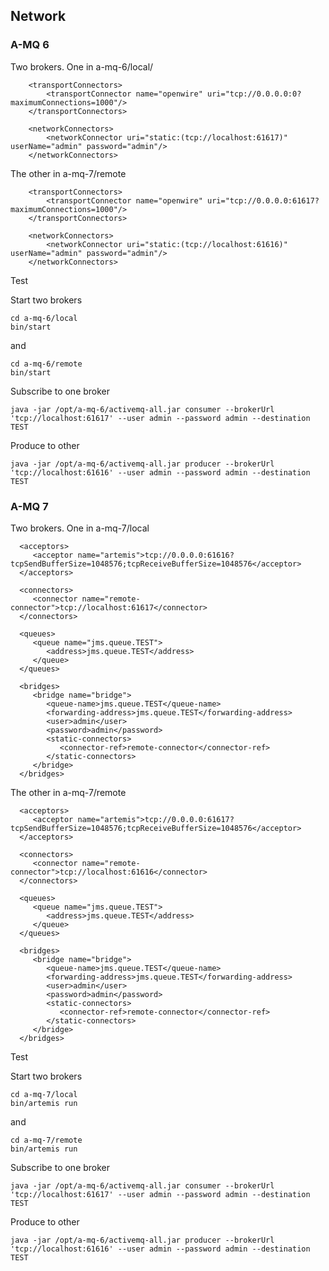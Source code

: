 ## Network

### A-MQ 6

Two brokers. One in a-mq-6/local/

        <transportConnectors>
            <transportConnector name="openwire" uri="tcp://0.0.0.0:0?maximumConnections=1000"/>
        </transportConnectors>

        <networkConnectors>
            <networkConnector uri="static:(tcp://localhost:61617)" userName="admin" password="admin"/>
        </networkConnectors> 

The other in a-mq-7/remote

        <transportConnectors>
            <transportConnector name="openwire" uri="tcp://0.0.0.0:61617?maximumConnections=1000"/>
        </transportConnectors>

        <networkConnectors>
            <networkConnector uri="static:(tcp://localhost:61616)" userName="admin" password="admin"/>
        </networkConnectors>          


Test

Start two brokers

	cd a-mq-6/local
	bin/start

and

	cd a-mq-6/remote
	bin/start


Subscribe to one broker

	java -jar /opt/a-mq-6/activemq-all.jar consumer --brokerUrl 'tcp://localhost:61617' --user admin --password admin --destination TEST

Produce to other

	java -jar /opt/a-mq-6/activemq-all.jar producer --brokerUrl 'tcp://localhost:61616' --user admin --password admin --destination TEST


### A-MQ 7

Two brokers. One in a-mq-7/local

      <acceptors>
         <acceptor name="artemis">tcp://0.0.0.0:61616?tcpSendBufferSize=1048576;tcpReceiveBufferSize=1048576</acceptor>
      </acceptors>

      <connectors>
         <connector name="remote-connector">tcp://localhost:61617</connector>
      </connectors>

      <queues>
         <queue name="jms.queue.TEST">
            <address>jms.queue.TEST</address>
         </queue>
      </queues>        

      <bridges>
         <bridge name="bridge">
            <queue-name>jms.queue.TEST</queue-name>
            <forwarding-address>jms.queue.TEST</forwarding-address>
            <user>admin</user>
            <password>admin</password>
            <static-connectors>
               <connector-ref>remote-connector</connector-ref>
            </static-connectors>
         </bridge>
      </bridges>

The other in a-mq-7/remote

      <acceptors>
         <acceptor name="artemis">tcp://0.0.0.0:61617?tcpSendBufferSize=1048576;tcpReceiveBufferSize=1048576</acceptor>
      </acceptors>

      <connectors>
         <connector name="remote-connector">tcp://localhost:61616</connector>
      </connectors>

      <queues>
         <queue name="jms.queue.TEST">
            <address>jms.queue.TEST</address>
         </queue>
      </queues>      

      <bridges>
         <bridge name="bridge">
            <queue-name>jms.queue.TEST</queue-name>
            <forwarding-address>jms.queue.TEST</forwarding-address>
            <user>admin</user>
            <password>admin</password>            
            <static-connectors>
               <connector-ref>remote-connector</connector-ref>
            </static-connectors>
         </bridge>
      </bridges>

Test

Start two brokers

	cd a-mq-7/local
	bin/artemis run

and

	cd a-mq-7/remote
	bin/artemis run


Subscribe to one broker

	java -jar /opt/a-mq-6/activemq-all.jar consumer --brokerUrl 'tcp://localhost:61617' --user admin --password admin --destination TEST

Produce to other

	java -jar /opt/a-mq-6/activemq-all.jar producer --brokerUrl 'tcp://localhost:61616' --user admin --password admin --destination TEST      
